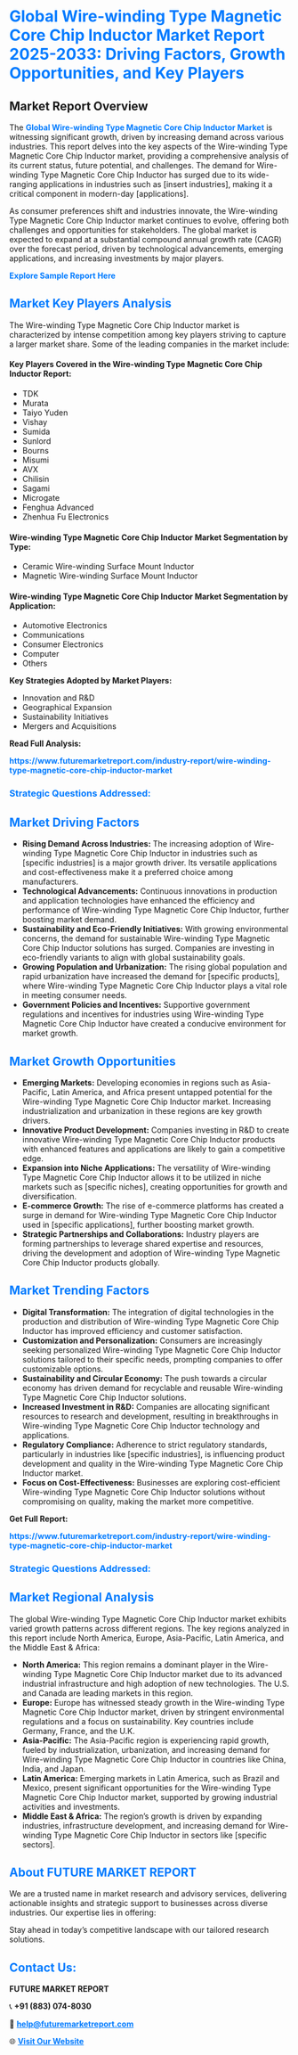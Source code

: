 <h1 style="color: #007BFF;">Global Wire-winding Type Magnetic Core Chip Inductor Market Report 2025-2033: Driving Factors, Growth Opportunities, and Key Players</h1>

<section id="overview">
<h2>Market Report Overview</h2>
<p>The <a href="https://www.futuremarketreport.com/industry-report/wire-winding-type-magnetic-core-chip-inductor-market" style="color: #007BFF; text-decoration: none;"><strong>Global Wire-winding Type Magnetic Core Chip Inductor Market</strong></a> is witnessing significant growth, driven by increasing demand across various industries. This report delves into the key aspects of the Wire-winding Type Magnetic Core Chip Inductor market, providing a comprehensive analysis of its current status, future potential, and challenges. The demand for Wire-winding Type Magnetic Core Chip Inductor has surged due to its wide-ranging applications in industries such as [insert industries], making it a critical component in modern-day [applications].</p>
<p>As consumer preferences shift and industries innovate, the Wire-winding Type Magnetic Core Chip Inductor market continues to evolve, offering both challenges and opportunities for stakeholders. The global market is expected to expand at a substantial compound annual growth rate (CAGR) over the forecast period, driven by technological advancements, emerging applications, and increasing investments by major players.</p>
</section>

<section id="overview">
<p><a href="https://www.futuremarketreport.com/request-sample/reportId=37819" style="color: #007BFF; text-decoration: none;"><strong>Explore Sample Report Here</strong></a></p>
</section>

<section id="key-players">
<h2 style="color: #007BFF;">Market Key Players Analysis</h2>
<p>The Wire-winding Type Magnetic Core Chip Inductor market is characterized by intense competition among key players striving to capture a larger market share. Some of the leading companies in the market include:</p>
<h4>Key Players Covered in the Wire-winding Type Magnetic Core Chip Inductor Report:</h4>
<ul><li>TDK</li><li>Murata</li><li>Taiyo Yuden</li><li>Vishay</li><li>Sumida</li><li>Sunlord</li><li>Bourns</li><li>Misumi</li><li>AVX</li><li>Chilisin</li><li>Sagami</li><li>Microgate</li><li>Fenghua Advanced</li><li>Zhenhua Fu Electronics</li></ul>
<h4>Wire-winding Type Magnetic Core Chip Inductor Market Segmentation by Type:</h4>
<ul><li>Ceramic Wire-winding Surface Mount Inductor</li><li>Magnetic Wire-winding Surface Mount Inductor</li></ul>

<h4>Wire-winding Type Magnetic Core Chip Inductor Market Segmentation by Application:</h4>
<ul><li>Automotive Electronics</li><li>Communications</li><li>Consumer Electronics</li><li>Computer</li><li>Others</li></ul>
<p><strong>Key Strategies Adopted by Market Players:</strong></p>
<ul>
<li>Innovation and R&D</li>
<li>Geographical Expansion</li>
<li>Sustainability Initiatives</li>
<li>Mergers and Acquisitions</li>
</ul>
</section>

<section>
<p><strong>Read Full Analysis: </strong></p><a href="https://www.futuremarketreport.com/industry-report/wire-winding-type-magnetic-core-chip-inductor-market" style="color: #007BFF; text-decoration: none;"><strong>https://www.futuremarketreport.com/industry-report/wire-winding-type-magnetic-core-chip-inductor-market</strong></a>
<h3 style="color: #007BFF;">Strategic Questions Addressed:</h3>
</section>

<section id="driving-factors">
<h2 style="color: #007BFF;">Market Driving Factors</h2>
<ul>
<li><strong>Rising Demand Across Industries:</strong> The increasing adoption of Wire-winding Type Magnetic Core Chip Inductor in industries such as [specific industries] is a major growth driver. Its versatile applications and cost-effectiveness make it a preferred choice among manufacturers.</li>
<li><strong>Technological Advancements:</strong> Continuous innovations in production and application technologies have enhanced the efficiency and performance of Wire-winding Type Magnetic Core Chip Inductor, further boosting market demand.</li>
<li><strong>Sustainability and Eco-Friendly Initiatives:</strong> With growing environmental concerns, the demand for sustainable Wire-winding Type Magnetic Core Chip Inductor solutions has surged. Companies are investing in eco-friendly variants to align with global sustainability goals.</li>
<li><strong>Growing Population and Urbanization:</strong> The rising global population and rapid urbanization have increased the demand for [specific products], where Wire-winding Type Magnetic Core Chip Inductor plays a vital role in meeting consumer needs.</li>
<li><strong>Government Policies and Incentives:</strong> Supportive government regulations and incentives for industries using Wire-winding Type Magnetic Core Chip Inductor have created a conducive environment for market growth.</li>
</ul>
</section>

<section id="growth-opportunities">
<h2 style="color: #007BFF;">Market Growth Opportunities</h2>
<ul>
<li><strong>Emerging Markets:</strong> Developing economies in regions such as Asia-Pacific, Latin America, and Africa present untapped potential for the Wire-winding Type Magnetic Core Chip Inductor market. Increasing industrialization and urbanization in these regions are key growth drivers.</li>
<li><strong>Innovative Product Development:</strong> Companies investing in R&D to create innovative Wire-winding Type Magnetic Core Chip Inductor products with enhanced features and applications are likely to gain a competitive edge.</li>
<li><strong>Expansion into Niche Applications:</strong> The versatility of Wire-winding Type Magnetic Core Chip Inductor allows it to be utilized in niche markets such as [specific niches], creating opportunities for growth and diversification.</li>
<li><strong>E-commerce Growth:</strong> The rise of e-commerce platforms has created a surge in demand for Wire-winding Type Magnetic Core Chip Inductor used in [specific applications], further boosting market growth.</li>
<li><strong>Strategic Partnerships and Collaborations:</strong> Industry players are forming partnerships to leverage shared expertise and resources, driving the development and adoption of Wire-winding Type Magnetic Core Chip Inductor products globally.</li>
</ul>
</section>

<section id="trending-factors">
<h2 style="color: #007BFF;">Market Trending Factors</h2>
<ul>
<li><strong>Digital Transformation:</strong> The integration of digital technologies in the production and distribution of Wire-winding Type Magnetic Core Chip Inductor has improved efficiency and customer satisfaction.</li>
<li><strong>Customization and Personalization:</strong> Consumers are increasingly seeking personalized Wire-winding Type Magnetic Core Chip Inductor solutions tailored to their specific needs, prompting companies to offer customizable options.</li>
<li><strong>Sustainability and Circular Economy:</strong> The push towards a circular economy has driven demand for recyclable and reusable Wire-winding Type Magnetic Core Chip Inductor solutions.</li>
<li><strong>Increased Investment in R&D:</strong> Companies are allocating significant resources to research and development, resulting in breakthroughs in Wire-winding Type Magnetic Core Chip Inductor technology and applications.</li>
<li><strong>Regulatory Compliance:</strong> Adherence to strict regulatory standards, particularly in industries like [specific industries], is influencing product development and quality in the Wire-winding Type Magnetic Core Chip Inductor market.</li>
<li><strong>Focus on Cost-Effectiveness:</strong> Businesses are exploring cost-efficient Wire-winding Type Magnetic Core Chip Inductor solutions without compromising on quality, making the market more competitive.</li>
</ul>
</section>

<section>
<p><strong>Get Full Report: </strong></p><a href="https://www.futuremarketreport.com/industry-report/wire-winding-type-magnetic-core-chip-inductor-market" style="color: #007BFF; text-decoration: none;"><strong>https://www.futuremarketreport.com/industry-report/wire-winding-type-magnetic-core-chip-inductor-market</strong></a>
<h3 style="color: #007BFF;">Strategic Questions Addressed:</h3>
</section>


<section id="regional-analysis">
<h2 style="color: #007BFF;">Market Regional Analysis</h2>
<p>The global Wire-winding Type Magnetic Core Chip Inductor market exhibits varied growth patterns across different regions. The key regions analyzed in this report include North America, Europe, Asia-Pacific, Latin America, and the Middle East & Africa:</p>
<ul>
<li><strong>North America:</strong> This region remains a dominant player in the Wire-winding Type Magnetic Core Chip Inductor market due to its advanced industrial infrastructure and high adoption of new technologies. The U.S. and Canada are leading markets in this region.</li>
<li><strong>Europe:</strong> Europe has witnessed steady growth in the Wire-winding Type Magnetic Core Chip Inductor market, driven by stringent environmental regulations and a focus on sustainability. Key countries include Germany, France, and the U.K.</li>
<li><strong>Asia-Pacific:</strong> The Asia-Pacific region is experiencing rapid growth, fueled by industrialization, urbanization, and increasing demand for Wire-winding Type Magnetic Core Chip Inductor in countries like China, India, and Japan.</li>
<li><strong>Latin America:</strong> Emerging markets in Latin America, such as Brazil and Mexico, present significant opportunities for the Wire-winding Type Magnetic Core Chip Inductor market, supported by growing industrial activities and investments.</li>
<li><strong>Middle East & Africa:</strong> The region’s growth is driven by expanding industries, infrastructure development, and increasing demand for Wire-winding Type Magnetic Core Chip Inductor in sectors like [specific sectors].</li>
</ul>
</section>

<footer>
<h2 style="color: #007BFF;">About FUTURE MARKET REPORT</h2>
<p>We are a trusted name in market research and advisory services, delivering actionable insights and strategic support to businesses across diverse industries. Our expertise lies in offering:</p>

<p>Stay ahead in today’s competitive landscape with our tailored research solutions.</p>

<h2 style="color: #007BFF;">Contact Us:</h2>
<p><strong>FUTURE MARKET REPORT</strong></p>
<p>📞 <strong>+91 (883) 074-8030</strong></p>
<p>📧 <strong><a href="mailto:help@futuremarketreport.com" style="color: #007BFF;">help@futuremarketreport.com</a></strong></p>
<p>🌐 <strong><a href="https://www.futuremarketreport.com/" style="color: #007BFF;">Visit Our Website</a></strong></p>
</footer>
